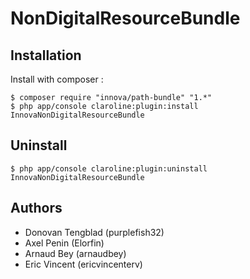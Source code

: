 # NonDigitalResourceBundle

## Installation

Install with composer :

    $ composer require "innova/path-bundle" "1.*"
    $ php app/console claroline:plugin:install InnovaNonDigitalResourceBundle

## Uninstall

    $ php app/console claroline:plugin:uninstall InnovaNonDigitalResourceBundle

## Authors

* Donovan Tengblad (purplefish32)
* Axel Penin (Elorfin)
* Arnaud Bey (arnaudbey)
* Eric Vincent (ericvincenterv)